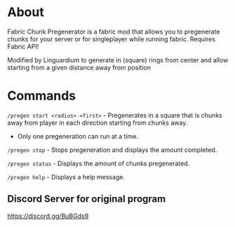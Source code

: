 
# About

Fabric Chunk Pregenerator is a fabric mod that allows you to pregenerate chunks for your server or for singleplayer while running fabric. Requires Fabric API!

 Modified by Linguardium to generate in (square) rings from center and allow starting from a given distance away from position

# Commands

`/pregen start <radius> <first>` - Pregenerates in a square that is <radius> chunks away from player in each direction starting from <first> chunks away. 
  - Only one pregeneration can run at a time.

`/pregen stop` - Stops pregeneration and displays the amount completed.

`/pregen status` - Displays the amount of chunks pregenerated.

`/pregen help` - Displays a help message.

 

## Discord Server for original program

https://discord.gg/BuBGds9
